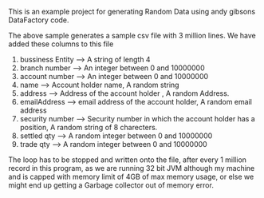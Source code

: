 This is an example project for generating Random Data using andy gibsons DataFactory code.

The above sample generates a sample csv file with 3 million lines. 
We have added these columns to this file 
  1) bussiness Entity --> A string of length 4 
  2) branch number    --> An integer between 0 and 10000000
  3) account number   --> An integer between 0 and 10000000
  4) name             --> Account holder name, A random string
  5) address          --> Address of the account holder , A random Address.
  6) emailAddress     --> email address of the account holder, A random email address
  7) security number  --> Security number in which the account holder has a position, A random string of 8 charecters.
  8) settled qty      --> A random integer between 0 and 10000000
  9) trade qty        --> A random integer between 0 and 10000000
  
The loop has to be stopped and written onto the file, after every 1 million record in this program, as we are running 32 bit JVM although my machine and is capped with memory limit of 4GB of max memory usage, or else we might end up getting a Garbage collector out of memory error. 
